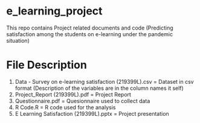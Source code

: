 # e_learning_project
This repo contains Project related documents and code 
(Predicting satisfaction among the students on e-learning under the pandemic situation)

# File Description
01) Data - Survey on e-learning satisfaction (219399L).csv = Dataset in csv format
(Description of the variables are in the column names it self)
02) Project_Report (219399L).pdf = Project Report
03) Questionnaire.pdf = Quesionnaire used to collect data
04) R Code.R = R code used for the analysis
05) E Learning Satisfaction (219399L).pptx = Project presentation  
